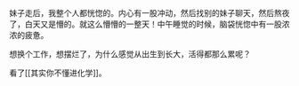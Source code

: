 
妹子走后，我整个人都恍惚的。内心有一股冲动，然后找别的妹子聊天，然后熬夜了，白天又是懵的。就这么懵懵的一整天！中午睡觉的时候，脑袋恍惚中有一股浓浓的疲惫。

想换个工作，想摆烂了，为什么感觉从出生到长大，活得都那么累呢？

看了[[其实你不懂进化学]]。